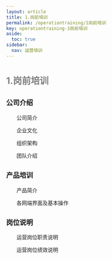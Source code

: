 ```yaml
---
layout: article
title: 1.岗前培训
permalink: /operationtraining/1岗前培训
key: operationtraining-1岗前培训
aside:
  toc: true
sidebar:
  nav: 运营培训
---
```


<bro/><bro/>


# <font size="5" color="gray">1.岗前培训</font>

## <font size="4" >公司介绍</font>

&ensp;&ensp;&ensp;&ensp;公司简介

&ensp;&ensp;&ensp;&ensp;企业文化

&ensp;&ensp;&ensp;&ensp;组织架构

&ensp;&ensp;&ensp;&ensp;团队介绍

## <font size="4" >产品培训</font>

&ensp;&ensp;&ensp;&ensp;产品简介

&ensp;&ensp;&ensp;&ensp;各网端界面及基本操作

## <font size="4" >岗位说明</font>

&ensp;&ensp;&ensp;&ensp;运营岗位职责说明

&ensp;&ensp;&ensp;&ensp;运营岗位绩效说明

